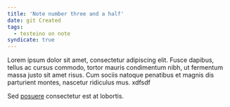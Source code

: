 ```yaml
---
title: 'Note number three and a half'
date: git Created
tags:
  - testeino on note
syndicate: true
---
```


Lorem ipsum dolor sit amet, consectetur adipiscing elit. Fusce dapibus, tellus ac cursus commodo, tortor mauris condimentum nibh, ut fermentum massa justo sit amet risus. Cum sociis natoque penatibus et magnis dis parturient montes, nascetur ridiculus mus. xdfsdf

Sed [posuere](https://indieweb.org/note) consectetur est at lobortis.
